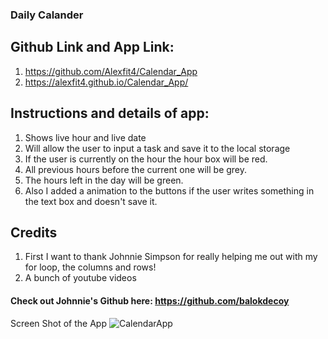 ### Daily Calander

## Github Link and  App Link:
1. https://github.com/Alexfit4/Calendar_App
2. https://alexfit4.github.io/Calendar_App/

## Instructions and details of app:

1. Shows live hour and live date
2. Will allow the user to input a task and save it to the local storage
3. If the user is currently on the hour the hour box will be red.
4. All previous hours before the current one will be grey.
5. The hours left in the day will be green.
6. Also I added a animation to the buttons if the user writes something in the text box and doesn't save it.




## Credits
1. First I want to thank Johnnie Simpson for really helping me out with my for loop, the columns and rows!
2. A bunch of youtube videos

#### Check out Johnnie's Github here: https://github.com/balokdecoy


Screen Shot of the App
![CalendarApp](https://user-images.githubusercontent.com/69173896/102137628-1f9e9580-3e29-11eb-8eff-af7fbb63f0de.png)
